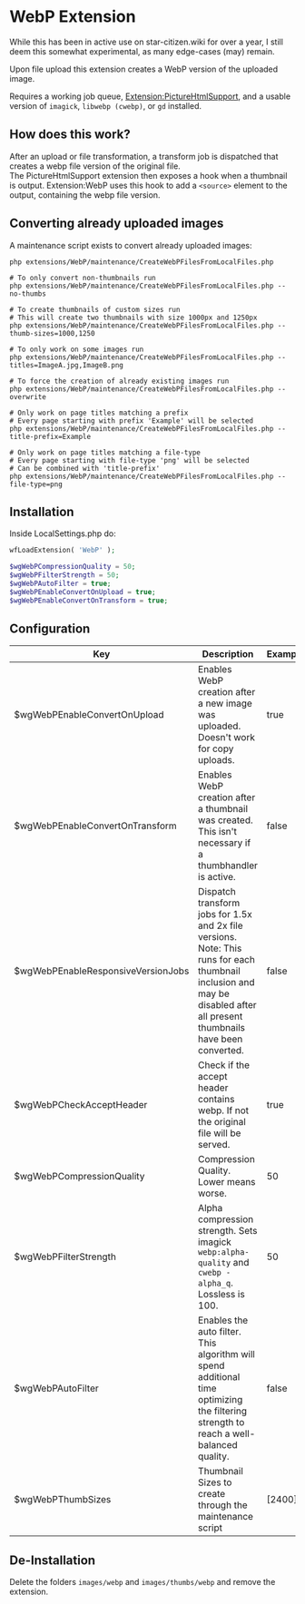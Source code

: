 # WebP Extension
While this has been in active use on star-citizen.wiki for over a year, I still deem this somewhat experimental, as many edge-cases (may) remain.

Upon file upload this extension creates a WebP version of the uploaded image.

Requires a working job queue, [Extension:PictureHtmlSupport](https://github.com/StarCitizenWiki/mediawiki-extensions-PictureHtmlSupport), and a usable version of `imagick`, `libwebp (cwebp)`, or `gd` installed.


## How does this work?
After an upload or file transformation, a transform job is dispatched that creates a webp file version of the original file.  
The PictureHtmlSupport extension then exposes a hook when a thumbnail is output. Extension:WebP uses this hook to add a `<source>` element to the output, containing the webp file version.

## Converting already uploaded images
A maintenance script exists to convert already uploaded images:
```shell
php extensions/WebP/maintenance/CreateWebPFilesFromLocalFiles.php

# To only convert non-thumbnails run
php extensions/WebP/maintenance/CreateWebPFilesFromLocalFiles.php --no-thumbs

# To create thumbnails of custom sizes run
# This will create two thumbnails with size 1000px and 1250px
php extensions/WebP/maintenance/CreateWebPFilesFromLocalFiles.php --thumb-sizes=1000,1250

# To only work on some images run
php extensions/WebP/maintenance/CreateWebPFilesFromLocalFiles.php --titles=ImageA.jpg,ImageB.png

# To force the creation of already existing images run
php extensions/WebP/maintenance/CreateWebPFilesFromLocalFiles.php --overwrite

# Only work on page titles matching a prefix
# Every page starting with prefix 'Example' will be selected
php extensions/WebP/maintenance/CreateWebPFilesFromLocalFiles.php --title-prefix=Example

# Only work on page titles matching a file-type
# Every page starting with file-type 'png' will be selected
# Can be combined with 'title-prefix'
php extensions/WebP/maintenance/CreateWebPFilesFromLocalFiles.php --file-type=png
```

## Installation
Inside LocalSettings.php do:
```php
wfLoadExtension( 'WebP' );

$wgWebPCompressionQuality = 50;
$wgWebPFilterStrength = 50;
$wgWebPAutoFilter = true;
$wgWebPEnableConvertOnUpload = true;
$wgWebPEnableConvertOnTransform = true;
```


## Configuration
| Key                                | Description                                                                                                                                                               | Example | Default                     |
|------------------------------------|---------------------------------------------------------------------------------------------------------------------------------------------------------------------------|---------|-----------------------------|
| $wgWebPEnableConvertOnUpload       | Enables WebP creation after a new image was uploaded. Doesn't work for copy uploads.                                                                                      | true    | false                       |
| $wgWebPEnableConvertOnTransform    | Enables WebP creation after a thumbnail was created. This isn't necessary if a thumbhandler is active.                                                                    | false   | true                        |
| $wgWebPEnableResponsiveVersionJobs | Dispatch transform jobs for 1.5x and 2x file versions. Note: This runs for each thumbnail inclusion and may be disabled after all present thumbnails have been converted. | false   | true                        |
| $wgWebPCheckAcceptHeader           | Check if the accept header contains webp. If not the original file will be served.                                                                                        | true    | false                       |
| $wgWebPCompressionQuality          | Compression Quality. Lower means worse.                                                                                                                                   | 50      | 80                          |
| $wgWebPFilterStrength              | Alpha compression strength. Sets imagick `webp:alpha-quality` and `cwebp -alpha_q`. Lossless is 100.                                                                      | 50      | 80                          |
| $wgWebPAutoFilter                  | Enables the auto filter.  This algorithm will spend additional time optimizing the filtering strength to reach a well-balanced quality.                                   | false   | true                        |
| $wgWebPThumbSizes                  | Thumbnail Sizes to create through the maintenance script                                                                                                                  | [2400]  | [120, 320, 800, 1200, 1600] |

## De-Installation
Delete the folders `images/webp` and `images/thumbs/webp` and remove the extension.
